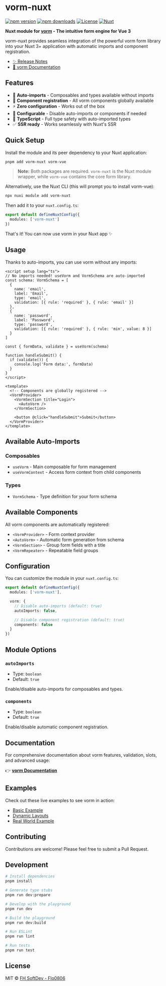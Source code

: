 # vorm-nuxt

[![npm version][npm-version-src]][npm-version-href]
[![npm downloads][npm-downloads-src]][npm-downloads-href]
[![License][license-src]][license-href]
[![Nuxt][nuxt-src]][nuxt-href]

**Nuxt module for [vorm](https://github.com/Flo0806/vorm) - The intuitive form engine for Vue 3**

vorm-nuxt provides seamless integration of the powerful vorm form library into your Nuxt 3+ application with automatic imports and component registration.

- [✨ Release Notes](/CHANGELOG.md)
- [📖 vorm Documentation](https://vorm.fh-softdev.de)

## Features

- 🚀 **Auto-imports** - Composables and types available without imports
- 🎨 **Component registration** - All vorm components globally available
- ⚡ **Zero configuration** - Works out of the box
- 🔧 **Configurable** - Disable auto-imports or components if needed
- 💪 **TypeScript** - Full type safety with auto-imported types
- ✅ **SSR ready** - Works seamlessly with Nuxt's SSR

## Quick Setup

Install the module and its peer dependency to your Nuxt application:

```bash
pnpm add vorm-nuxt vorm-vue
```

> **Note:** Both packages are required. `vorm-nuxt` is the Nuxt module wrapper, while `vorm-vue` contains the core form library.

Alternatively, use the Nuxt CLI (this will prompt you to install vorm-vue):

```bash
npx nuxi module add vorm-nuxt
```

Then add it to your `nuxt.config.ts`:

```ts
export default defineNuxtConfig({
  modules: ['vorm-nuxt']
})
```

That's it! You can now use vorm in your Nuxt app ✨

## Usage

Thanks to auto-imports, you can use vorm without any imports:

```vue
<script setup lang="ts">
// No imports needed! useVorm and VormSchema are auto-imported
const schema: VormSchema = [
  {
    name: 'email',
    label: 'Email',
    type: 'email',
    validation: [{ rule: 'required' }, { rule: 'email' }]
  },
  {
    name: 'password',
    label: 'Password',
    type: 'password',
    validation: [{ rule: 'required' }, { rule: 'min', value: 8 }]
  }
]

const { formData, validate } = useVorm(schema)

function handleSubmit() {
  if (validate()) {
    console.log('Form data:', formData)
  }
}
</script>

<template>
  <!-- Components are globally registered -->
  <VormProvider>
    <VormSection title="Login">
      <AutoVorm />
    </VormSection>

    <button @click="handleSubmit">Submit</button>
  </VormProvider>
</template>
```

## Available Auto-Imports

### Composables
- `useVorm` - Main composable for form management
- `useVormContext` - Access form context from child components

### Types
- `VormSchema` - Type definition for your form schema

## Available Components

All vorm components are automatically registered:

- `<VormProvider>` - Form context provider
- `<AutoVorm>` - Automatic form generation from schema
- `<VormSection>` - Group form fields with a title
- `<VormRepeater>` - Repeatable field groups

## Configuration

You can customize the module in your `nuxt.config.ts`:

```ts
export default defineNuxtConfig({
  modules: ['vorm-nuxt'],

  vorm: {
    // Disable auto-imports (default: true)
    autoImports: false,

    // Disable component registration (default: true)
    components: false
  }
})
```

## Module Options

### `autoImports`

- Type: `boolean`
- Default: `true`

Enable/disable auto-imports for composables and types.

### `components`

- Type: `boolean`
- Default: `true`

Enable/disable automatic component registration.

## Documentation

For comprehensive documentation about vorm features, validation, slots, and advanced usage:

👉 **[vorm Documentation](https://vorm.fh-softdev.de)**

## Examples

Check out these live examples to see vorm in action:

- [Basic Example](https://stackblitz.com/edit/vitejs-vite-vexqxvur)
- [Dynamic Layouts](https://stackblitz.com/edit/vitejs-vite-fj6nyh4z)
- [Real World Example](https://stackblitz.com/edit/vitejs-vite-pdfe4po5)

## Contributing

Contributions are welcome! Please feel free to submit a Pull Request.

## Development

```bash
# Install dependencies
pnpm install

# Generate type stubs
pnpm run dev:prepare

# Develop with the playground
pnpm run dev

# Build the playground
pnpm run dev:build

# Run ESLint
pnpm run lint

# Run tests
pnpm run test
```

## License

MIT © [FH SoftDev - Flo0806](https://github.com/flo0806)

<!-- Badges -->

[npm-version-src]: https://img.shields.io/npm/v/vorm-nuxt/latest.svg?style=flat&colorA=020420&colorB=00DC82
[npm-version-href]: https://npmjs.com/package/vorm-nuxt
[npm-downloads-src]: https://img.shields.io/npm/dm/vorm-nuxt.svg?style=flat&colorA=020420&colorB=00DC82
[npm-downloads-href]: https://npm.chart.dev/vorm-nuxt
[license-src]: https://img.shields.io/npm/l/vorm-nuxt.svg?style=flat&colorA=020420&colorB=00DC82
[license-href]: https://npmjs.com/package/vorm-nuxt
[nuxt-src]: https://img.shields.io/badge/Nuxt-020420?logo=nuxt.js
[nuxt-href]: https://nuxt.com
